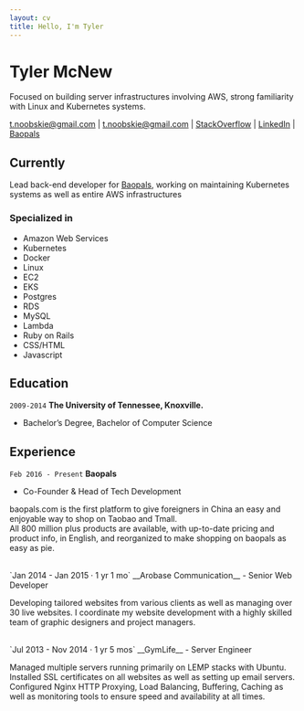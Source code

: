 ```yaml
---
layout: cv
title: Hello, I'm Tyler
---
```

# Tyler McNew
Focused on building server infrastructures involving AWS, strong familiarity with Linux and Kubernetes systems.

<div id="webaddress">
<a href="mailto:t.noobskie@gmail.com">t.noobskie@gmail.com</a>
| <a href="tel:+270832698093">t.noobskie@gmail.com</a>
| <a href="https://stackoverflow.com/users/2656747/noobskie" target="_blank">StackOverflow</a>
| <a href="https://www.linkedin.com/in/noobskie/" target="_blank">LinkedIn</a>
| <a href="https://www.baopals.com" target="_blank">Baopals</a>
</div>


## Currently

Lead back-end developer for <a href="https://www.baopals.com" target="_blank">Baopals</a>, working on maintaining Kubernetes systems as well as entire AWS infrastructures

### Specialized in

- Amazon Web Services
- Kubernetes
- Docker
- Linux
- EC2
- EKS
- Postgres
- RDS
- MySQL
- Lambda
- Ruby on Rails
- CSS/HTML
- Javascript

## Education

`2009-2014`
__The University of Tennessee, Knoxville.__
- Bachelor’s Degree, Bachelor of Computer Science

## Experience

`Feb 2016 - Present`
__Baopals__
- Co-Founder & Head of Tech Development

baopals.com is the first platform to give foreigners in China an easy and enjoyable way to shop on Taobao and Tmall.<br>All 800 million plus products are available, with up-to-date pricing and product info, in English, and reorganized to make shopping on baopals as easy as pie.

<br>
`Jan 2014 - Jan 2015 · 1 yr 1 mo`
__Arobase Communication__
- Senior Web Developer

Developing tailored websites from various clients as well as managing over 30 live
websites. I coordinate my website development with a highly skilled team of graphic
designers and project managers.

<br>
`Jul 2013 - Nov 2014 · 1 yr 5 mos`
__GymLife__
- Server Engineer

Managed multiple servers running primarily on LEMP stacks with Ubuntu. Installed
SSL certificates on all websites as well as setting up email servers. Configured Nginx
HTTP Proxying, Load Balancing, Buffering, Caching as well as monitoring tools to
ensure speed and availability at all times.

<!-- ### Footer

Last updated: Aug 2022 -->
